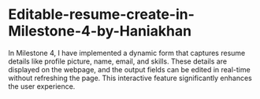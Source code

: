 # Editable-resume-create-in-Milestone-4-by-Haniakhan
 In Milestone 4, I have implemented a dynamic form that captures resume details like profile picture, name, email, and skills. These details are displayed on the webpage, and the output fields can be edited in real-time without refreshing the page. This interactive feature significantly enhances the user experience.
